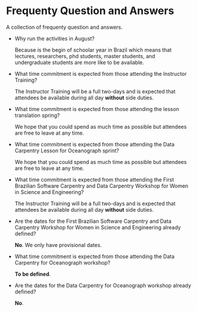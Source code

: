 # Frequenty Question and Answers

A collection of frequenty question and answers.

- Why run the activities in August?

  Because is the begin of schoolar year in Brazil
  which means that lectures, researchers,
  phd students, master students, and undergraduate students
  are more like to be available.

- What time commitment is expected from those attending the Instructor Training?

  The Instructor Training will be a full two-days
  and is expected that attendees be available during all day **without**
  side duties.

- What time commitment is expected from those attending the lesson translation spring?

  We hope that you could spend as much time as possible
  but attendees are free to leave at any time.

- What time commitment is expected from those attending the Data Carpentry Lesson for Oceanograph sprint?

  We hope that you could spend as much time as possible
  but attendees are free to leave at any time.

- What time commitment is expected from those attending the First Brazilian Software Carpentry and Data Carpentry Workshop for Women in Science and Engineering?

  The Instructor Training will be a full two-days
  and is expected that attendees be available during all day **without**
  side duties.

- Are the dates for the First Brazilian Software Carpentry and Data Carpentry Workshop for Women in Science and Engineering already defined?

  **No**. We only have provisional dates.

- What time commitment is expected from those attending the Data Carpentry for Oceanograph workshop?

  **To be defined**.

- Are the dates for the Data Carpentry for Oceanograph workshop already defined?

  **No**.
